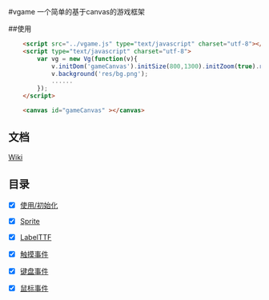 #vgame
一个简单的基于canvas的游戏框架


##使用

```html
    <script src="../vgame.js" type="text/javascript" charset="utf-8"></script>
    <script type="text/javascript" charset="utf-8">
        var vg = new Vg(function(v){
            v.initDom('gameCanvas').initSize(800,1300).initZoom(true).run();
	        v.background('res/bg.png');
	        ......
        });
    </script>

    <canvas id="gameCanvas" ></canvas>
```


## 文档

[Wiki](https://github.com/overtrue/wechat/wiki)

## 目录

- [x] [使用/初始化](/wiki/初始化)
- [x] [Sprite](/wiki/Sprite)
- [x] [LabelTTF](/wiki/LabelTTF)
- [x] [触摸事件](/wiki/触摸事件)
- [x] [键盘事件](/wiki/键盘事件)
- [x] [鼠标事件](/wiki/鼠标事件)

